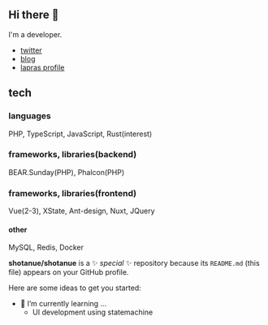## Hi there 👋

I'm a developer.

- [twitter](https://twitter.com/shotanue)
- [blog](https://shotanue.hatenablog.com/)
- [lapras profile](https://lapras.com/public/DNXXSLC)


## tech
### languages
PHP, TypeScript, JavaScript, Rust(interest)

### frameworks, libraries(backend)

BEAR.Sunday(PHP), Phalcon(PHP)

### frameworks, libraries(frontend)
Vue(2-3), XState, Ant-design, Nuxt, JQuery

#### other
MySQL, Redis, Docker




**shotanue/shotanue** is a ✨ _special_ ✨ repository because its `README.md` (this file) appears on your GitHub profile.

Here are some ideas to get you started:

<!-- - 🔭 I’m currently working on ... -->

- 🌱 I’m currently learning ...
  - UI development using statemachine

<!-- - 👯 I’m looking to collaborate on ... -->
<!-- - 🤔 I’m looking for help with ... -->
<!-- - 💬 Ask me about ... -->
<!-- - 📫 How to reach me: ... -->
<!-- - 😄 Pronouns: ... -->
<!-- - ⚡ Fun fact:  -->


